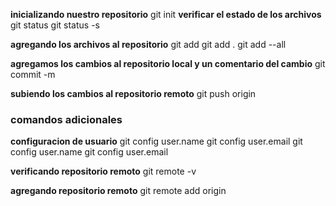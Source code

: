 **inicializando nuestro repositorio**
git init 
**verificar el estado de los archivos**
git status
git status -s

**agregando los archivos al repositorio**
git add <nombrearchivo>
git add .
git add --all

**agregamos los cambios al repositorio local y un comentario del cambio**
git commit -m <comentario>

**subiendo los cambios al repositorio remoto**
git push origin <ramaprincipal>

### comandos adicionales
**configuracion de usuario**
git config user.name
git config user.email
git config user.name <usuariogithub>
git config user.email <correogithub>

**verificando repositorio remoto**
git remote -v

**agregando repositorio remoto**
git remote add origin <enlacerepositoriogithub>


